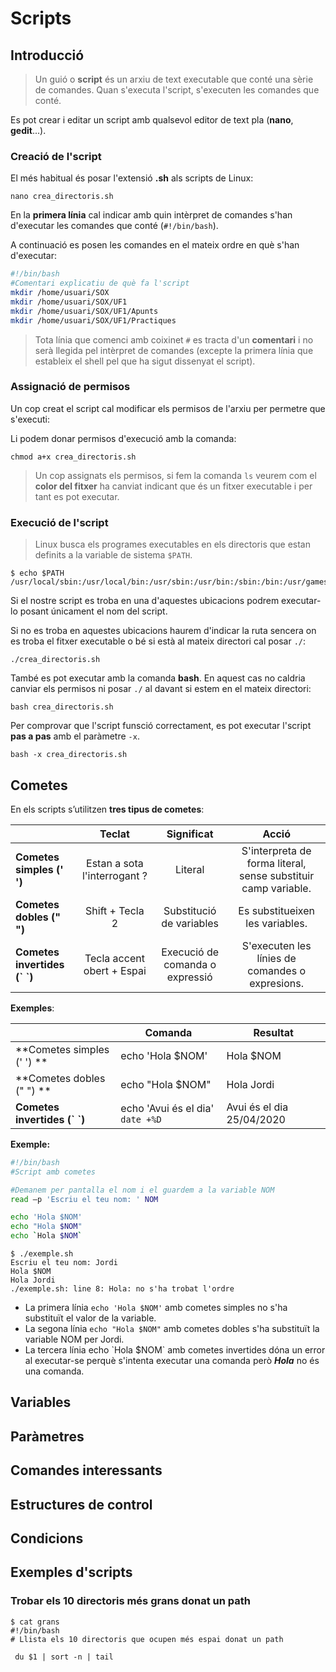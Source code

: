 # Scripts

## Introducció

> Un guió o **script** és un arxiu de text executable que conté una sèrie de comandes. Quan s'executa l'script, s'executen les comandes que conté.

Es pot crear i editar un script amb qualsevol editor de text pla (**nano**, **gedit**...).

### Creació de l'script

El més habitual és posar l'extensió **.sh** als scripts de Linux:

`nano crea_directoris.sh`

En la **primera línia** cal indicar amb quin intèrpret de comandes s'han d'executar les comandes que conté (`#!/bin/bash`).

A continuació es posen les comandes en el mateix ordre en què s'han d'executar:

```bash
#!/bin/bash
#Comentari explicatiu de què fa l'script
mkdir /home/usuari/SOX
mkdir /home/usuari/SOX/UF1
mkdir /home/usuari/SOX/UF1/Apunts
mkdir /home/usuari/SOX/UF1/Practiques
```

> Tota línia que comenci amb coixinet `#`  es tracta d'un **comentari** i no serà llegida pel intèrpret de comandes (excepte la primera línia que estableix el shell pel que ha sigut dissenyat el script).

### Assignació de permisos

Un cop creat el script cal modificar els permisos de l'arxiu per permetre que s'executi:

Li podem donar permisos d'execució amb la comanda:

```bash+theme:dark
chmod a+x crea_directoris.sh
```

> Un cop assignats els permisos, si fem la comanda `ls` veurem com el **color del fitxer** ha canviat indicant que és un fitxer executable i per tant es pot executar.

### Execució de l'script

> Linux busca els programes executables en els directoris que estan definits a la variable de sistema `$PATH`.

```bash+theme:dark
$ echo $PATH
/usr/local/sbin:/usr/local/bin:/usr/sbin:/usr/bin:/sbin:/bin:/usr/games:/usr/local/games
```

Si el nostre script es troba en una d'aquestes ubicacions podrem executar-lo posant únicament el nom del script.

Si no es troba en aquestes ubicacions haurem d'indicar la ruta sencera on es troba el fitxer executable o bé si està al mateix directori cal posar `./`:

```bash+theme:dark
./crea_directoris.sh
```

També es pot executar amb la comanda **bash**.
En aquest cas no caldria canviar els permisos ni posar `./` al davant si estem en el mateix directori:

```bash+theme:dark
bash crea_directoris.sh
```

Per comprovar que l'script funsció correctament, es pot executar l'script **pas a pas** amb el paràmetre `-x`.

```bash+theme:dark
bash -x crea_directoris.sh
```

## Cometes

En els scripts s’utilitzen **tres tipus de cometes**:

|                            |            Teclat            |        Significat        | Acció |
|----------------------------|:----------------------------:|:------------------------:|:-----:|
| **Cometes simples (' ')**    | Estan a sota l'interrogant ? | Literal                  | S'interpreta de forma literal, sense substituir camp variable.      |
| **Cometes dobles (" ")**     | Shift + Tecla 2              | Substitució de variables | Es substitueixen les variables.      |
| **Cometes invertides (\` \`)** | Tecla accent obert + Espai   | Execució de comanda o expressió | S'executen les línies de comandes o expresions.      |


**Exemples**:

|                              |              Comanda             |          Resultat         |
|------------------------------|----------------------------------|---------------------------|
| **Cometes simples (' ') **   | echo 'Hola $NOM'                 | Hola $NOM                 |
| **Cometes dobles (" ") **    | echo "Hola $NOM"                 | Hola Jordi                |
| **Cometes invertides (\` \`)** | echo 'Avui és el dia' `date +%D` | Avui és el dia 25/04/2020 |

**Exemple:**

```bash
#!/bin/bash
#Script amb cometes

#Demanem per pantalla el nom i el guardem a la variable NOM
read –p 'Escriu el teu nom: ' NOM

echo 'Hola $NOM'
echo "Hola $NOM"
echo `Hola $NOM`
```

```bash+theme:dark
$ ./exemple.sh
Escriu el teu nom: Jordi
Hola $NOM
Hola Jordi
./exemple.sh: line 8: Hola: no s'ha trobat l'ordre
```

* La primera línia `echo 'Hola $NOM'` amb cometes simples no s'ha substituït el valor de la variable.
* La segona línia `echo "Hola $NOM"` amb cometes dobles s'ha substituït la variable NOM per Jordi.
* La tercera línia echo  \`Hola $NOM\` amb cometes invertides dóna un error al executar-se perquè s'intenta executar una comanda però **_Hola_** no és una comanda.

## Variables

## Paràmetres

## Comandes interessants

## Estructures de control

## Condicions

## Exemples d'scripts

### Trobar els 10 directoris més grans donat un path

```bash+theme:dark
$ cat grans
#!/bin/bash
# Llista els 10 directoris que ocupen més espai donat un path

 du $1 | sort -n | tail
 ``` 
 

